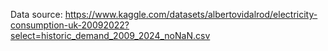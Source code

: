 Data source: https://www.kaggle.com/datasets/albertovidalrod/electricity-consumption-uk-20092022?select=historic_demand_2009_2024_noNaN.csv
